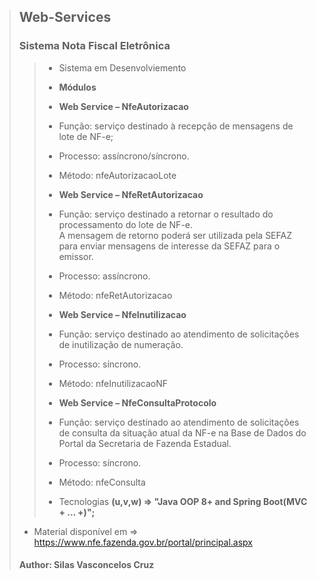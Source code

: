 > ## Web-Services  
> ### Sistema Nota Fiscal Eletrônica  
>>
>> -  Sistema em Desenvolviemento
>>
>> - **Módulos**
>>
>> - **Web Service – NfeAutorizacao**
>> - Função: serviço destinado à recepção de mensagens de lote de NF-e;
>> - Processo: assíncrono/síncrono.
>> - Método: nfeAutorizacaoLote
>>
>> - **Web Service – NfeRetAutorizacao**
>> - Função: serviço destinado a retornar o resultado do processamento do lote de NF-e.  
>>   A mensagem de retorno poderá ser utilizada pela SEFAZ para enviar mensagens de interesse da 
>>   SEFAZ para o emissor.
>> - Processo: assíncrono.
>> - Método: nfeRetAutorizacao
>>
>> - **Web Service – NfeInutilizacao**
>> - Função: serviço destinado ao atendimento de solicitações de inutilização de numeração.  
>> - Processo: síncrono.  
>> - Método: nfeInutilizacaoNF
>>
>> - **Web Service – NfeConsultaProtocolo**  
>> - Função: serviço destinado ao atendimento de solicitações de consulta da situação atual da NF-e na 
>>   Base de Dados do Portal da Secretaria de Fazenda Estadual.  
>> - Processo: síncrono.  
>> - Método: nfeConsulta
>>
>> - Tecnologias **(u,v,w) => "Java OOP 8+ and Spring Boot(MVC + ... +)";**
>
>  - Material disponível em => https://www.nfe.fazenda.gov.br/portal/principal.aspx
> #### Author: Silas Vasconcelos Cruz
